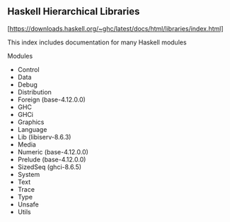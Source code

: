 ## Haskell Hierarchical Libraries

[https://downloads.haskell.org/~ghc/latest/docs/html/libraries/index.html]

This index includes documentation for many Haskell modules

Modules
- Control
- Data
- Debug
- Distribution
- Foreign (base-4.12.0.0)
- GHC
- GHCi
- Graphics
- Language
- Lib (libiserv-8.6.3)
- Media
- Numeric (base-4.12.0.0)
- Prelude (base-4.12.0.0)
- SizedSeq (ghci-8.6.5)
- System
- Text
- Trace
- Type
- Unsafe
- Utils
